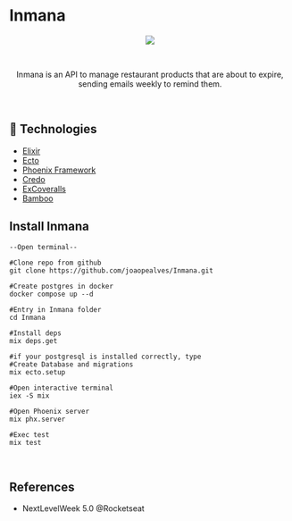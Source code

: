 # Inmana

<p align="center"><img src="https://www.vectorlogo.zone/logos/elixir-lang/elixir-lang-ar21.svg"/></p>

<br>

<p align="center" id="project">Inmana is an API to manage restaurant products that are about to expire, sending emails weekly to remind them.</p>
<br>

<h2 id="techs">
  🚀 Technologies
</h2>

- [Elixir](https://elixir-lang.org/)
- [Ecto](https://hexdocs.pm/ecto/Ecto.html)
- [Phoenix Framework](https://www.phoenixframework.org/)
- [Credo](https://github.com/rrrene/credo)
- [ExCoveralls](https://github.com/parroty/excoveralls)
- [Bamboo](https://github.com/thoughtbot/bamboo)

## Install Inmana

    --Open terminal--

    #Clone repo from github
    git clone https://github.com/joaopealves/Inmana.git

    #Create postgres in docker
    docker compose up --d

    #Entry in Inmana folder
    cd Inmana

    #Install deps
    mix deps.get

    #if your postgresql is installed correctly, type
    #Create Database and migrations
    mix ecto.setup

    #Open interactive terminal
    iex -S mix

    #Open Phoenix server
    mix phx.server

    #Exec test
    mix test

</br>

## References
- NextLevelWeek 5.0 @Rocketseat</h4>
